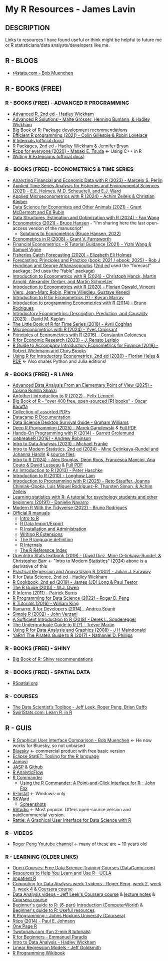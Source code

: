 # My R Resources - James Lavin

## DESCRIPTION

Links to resources I have found useful or think might be helpful to future me or R statisticians/data analysts/developers like me.

## R - BLOGS

* [r4stats.com - Bob Muenchen](https://r4stats.com/)

## R - BOOKS (FREE)

### R - BOOKS (FREE) - ADVANCED R PROGRAMMING

* [Advanced R, 2nd ed - Hadley Wickham](https://adv-r.hadley.nz/)
* [Advanced R Solutions - Malte Grosser, Henning Bumann, & Hadley Wickham](https://advanced-r-solutions.rbind.io/)
* [Big Book of R: Package development recommendations](https://www.bigbookofr.com/chapters/package%20development)
* [Efficient R programming (2021) - Colin Gillespie & Robin Lovelace](https://csgillespie.github.io/efficientR/)
* [R Internals (official docs)](https://cran.r-project.org/doc/manuals/r-release/R-ints.pdf)
* [R Packages, 2nd ed - Hadley Wickham & Jennifer Bryan](https://r-pkgs.org/)
* [Rcpp for everyone (2020) - Masaki E. Tsuda](https://teuder.github.io/rcpp4everyone_en/rcpp4everyone_en.pdf) <- Using C++ in R
* [Writing R Extensions (official docs)](https://cran.r-project.org/doc/manuals/r-release/R-exts.pdf)

### R - BOOKS (FREE) - ECONOMETRICS & TIME SERIES

* [Analyzing Financial and Economic Data with R (2023) - Marcelo S. Perlin](https://msperlin.com/afedr/)
* [Applied Time Series Analysis for Fisheries and Environmental Sciences (2021) - E.E. Holmes, M.D. Scheuerell, and E.J. Ward](https://atsa-es.github.io/atsa-labs/Applied_Time_Series_Analysis.pdf)
* [Applied Microeconometrics with R (2024) - Achim Zeileis & Christian Kleiber](https://discdown.org/microeconometrics/)
* [Data Science for Economists and Other Animals (2021) - Grant McDermott and Ed Rubin](https://grantmcdermott.com/ds4e/)
* [Data Structures, Estimation and Optimization with R (2024) - Fan Wang](https://fanwangecon.github.io/R4Econ/bookdown/Panel-Data-and-Optimization-with-R.pdf)
* [Econometrics (2021) - Bruce Hansen](https://juergenmeinecke.github.io/EMET8014/_downloads/a02e6ab05c5e8d4cad903b9c8fd339cc/Econometrics_by_Bruce_Hansen.pdf) - "I'm sharing here the last open-access version of the manuscript"
  * [Solutions to Econometrics (Bruce Hansen, 2022)](https://github.com/zhizhongpu/solutions_econometrics_hansen)
* [Econometrics in R (2008) - Grant V. Farnsworth](https://cran.r-project.org/doc/contrib/Farnsworth-EconometricsInR.pdf)
* [Financial Econometrics - R Tutorial Guidance (2021) - Yizhi Wang & Samuel Vigne](https://papers.ssrn.com/sol3/papers.cfm?abstract_id=3863563)
* [Fisheries Catch Forecasting (2020) - Elizabeth Eli Holmes](https://fish-forecast.github.io/Fish-Forecast-Bookdown/)
* [Forecasting: Principles and Practice (book: 2021 / ebook: 2025) - Rob J Hyndman and George Athanasopoulos](https://otexts.com/fpp3/) ([2nd ed](https://otexts.com/fpp2/) used the "forecast" package; 3rd uses the "fable" package)
* [Introduction to Econometrics with R (2024) - Christoph Hanck, Martin Arnold, Alexander Gerber, and Martin Schmelzer](https://www.econometrics-with-r.org/ITER.pdf)
* [Introduction to Econometrics with R (2020) - Florian Oswald, Vincent Viers, Jean-Marc Robin, Pierre Villedieu, Gustave Kenedi](https://scpoecon.github.io/ScPoEconometrics/)
* [Introduction to R for Econometrics (?) - Kieran Marray](https://bookdown.org/kieranmarray/intro_to_r_for_econometrics/)
* [Introduction to programming Econometrics with R (2014) - Bruno Rodrigues](http://qe4policy.ec.unipi.it/wp-content/uploads/2015/10/Introduction-to-programming-Econometrics-with-R-Draft.pdf)
* [Introductory Econometrics: Description, Prediction, and Causality (2023) - David M. Kaplan](https://kaplandm.github.io/Kaplan_Intro_Econometrics_text.pdf)
* [The Little Book of R for Time Series (2018) - Avril Coghlan](https://media.readthedocs.org/pdf/a-little-book-of-r-for-time-series/latest/a-little-book-of-r-for-time-series.pdf)
* [Microeconometrics with R (2024) - Yves Croissant](https://ycroissant.github.io/micsr_book/)
* [Principles of Econometrics with R (2016) - Constantin Colonescu](https://bookdown.org/ccolonescu/RPoE4/RPoE.pdf)
* [R for Economic Research (2023) - J. Renato Leripio](https://book.rleripio.com/)
* [R Guide to Accompany Introductory Econometrics for Finance (2019) - Robert Wichmann and Chris Brooks](https://papers.ssrn.com/sol3/papers.cfm?abstract_id=3466882)
* [Using R for Introductory Econometrics, 2nd ed (2020) - Florian Heiss](http://www.urfie.net/) & [PDF](http://www.urfie.net/downloads/PDF/URfIE_web.pdf) <- Also shares Python and Julia editions!

### R - BOOKS (FREE) - R LANG

* [Advanced Data Analysis From an Elementary Point of View (2025) - Cosma Rohilla Shalizi](http://www.stat.cmu.edu/~cshalizi/ADAfaEPoV/ADAfaEPoV.pdf)
* [An(other) introduction to R (2022) - Felix Lennert](https://bookdown.org/f_lennert/introduction-to-r/)
* [Big Book of R - "over 400 free, open-sourced [R] books" - Oscar Baruffa](https://www.bigbookofr.com/)
* [Collection of assorted PDFs](https://cran.r-project.org/doc/contrib/)
* [Datacamp R Documentation](https://www.datacamp.com/doc/r/category/r-documentation)
* [Data Science Desktop Survival Guide - Graham Williams](http://onepager.togaware.com/)
* [Deep R Programming (2025) - Marek Gagolewski](https://deepr.gagolewski.com/) & [Full PDF](https://deepr.gagolewski.com/deepr.pdf)
* [Hands-On Programming with R (2014) - Garrett Grolemund](https://rstudio-education.github.io/hopr/)
* [icebreakeR (2016) - Andrew Robinson](http://cran.r-project.org/doc/contrib/Robinson-icebreaker.pdf)
* [Intro to Data Analysis (2023) - Michael Franke](https://michael-franke.github.io/intro-data-analysis/index.html)
* [Intro to Modern Statistics, 2nd ed (2024) - Mine Çetinkaya-Rundel and Johanna Hardin](https://openintro-ims.netlify.app/) & [source files](https://github.com/openintrostat/ims)
* [Intro to R (2024) - Alex Douglas, Deon Roos, Francesca Mancini, Ana Couto & David Lusseau](https://intro2r.com/) & [Full PDF](https://intro2r.com/Rbook.pdf)
* [An Introduction to R (2013) - Peter Haschke](https://www.sas.rochester.edu/psc/thestarlab/help/rcourse/R-Course.pdf)
* [Introduction to R (2010) - Longhow Lam](http://cran.r-project.org/doc/contrib/Lam-IntroductionToR_LHL.pdf)
* [Introduction to Programming with R (2025) - Reto Stauffer, Joanna Chimiak-Opoka, Luis Miguel Rodríguez-R, Thorsten Simon, & Achim Zeileis](https://discdown.org/rprogramming/index.html)
* [Learning statistics with R: A tutorial for psychology students and other beginners (2019?) - Danielle Navarro](https://learningstatisticswithr.com/)
* [Modern R With the Tidyverse (2022) - Bruno Rodrigues](http://modern-rstats.eu/)
* [Official R manuals](https://cran.r-project.org/manuals.html)
  * [Intro to R](https://cran.r-project.org/doc/manuals/r-release/R-intro.pdf)
  * [R Data Import/Export](https://cran.r-project.org/doc/manuals/r-release/R-data.pdf)
  * [R Installation and Administration](https://cran.r-project.org/doc/manuals/r-release/R-admin.pdf)
  * [Writing R Extensions](https://cran.r-project.org/doc/manuals/r-release/R-exts.pdf)
  * [The R language definition](https://cran.r-project.org/doc/manuals/r-release/R-lang.pdf)
  * [R Internals](https://cran.r-project.org/doc/manuals/r-release/R-ints.pdf)
  * [The R Reference Index](https://cran.r-project.org/doc/manuals/r-release/fullrefman.pdf)
* [OpenIntro Stats textbook (2019) - David Diez, Mine Cetinkaya-Rundel, & Christopher Barr](https://www.openintro.org/book/os/) <- "Intro to Modern Statistics" (2024) above is a derivative of this
* [Practical Regression and Anova Using R (2002) - Julian J. Faraway](http://cran.r-project.org/doc/contrib/Faraway-PRA.pdf)
* [R for Data Science, 2nd ed - Hadley Wickham](https://r4ds.hadley.nz/)
* [R Cookbook, 2nd ed (2019) - James (JD) Long & Paul Teetor](https://rc2e.com/)
* [The R Guide (2010) - W.J. Owen](http://cran.r-project.org/doc/contrib/Owen-TheRGuide.pdf)
* [R Inferno (2011) - Patrick Burns](http://www.burns-stat.com/pages/Tutor/R_inferno.pdf)
* [R Programming for Data Science (2022) - Roger D. Peng](https://bookdown.org/rdpeng/rprogdatascience/)
* [R Tutorials (2016) - William King](http://ww2.coastal.edu/kingw/statistics/R-tutorials/index.html)
* [Ramarro: R for Developers (2014) - Andrea Spanò](http://www.quantide.com/ramarro-r-for-developers/)
* [Simple R (2002) - John Verzani](http://cran.r-project.org/doc/contrib/Verzani-SimpleR.pdf)
* [A Sufficient Introduction to R (2018) - Derek L. Sonderegger](https://dereksonderegger.github.io/570L/A_Sufficient_Introduction_to_R.pdf)
* [The Undergraduate Guide to R (?) - Trevor Martin](https://www.biostat.jhsph.edu/~ajaffe/docs/undergradguidetoR.pdf)
* [Using R for Data Analysis and Graphics (2008) - J H Maindonald](http://cran.r-project.org/doc/contrib/usingR.pdf)
* [YaRrr! The Pirate’s Guide to R (2017) - Nathaniel D. Phillips](https://bookdown.org/ndphillips/YaRrr/YaRrr.pdf)

### R - BOOKS (FREE) - SHINY

* [Big Book of R: Shiny recommendations](https://www.bigbookofr.com/chapters/shiny)

### R - BOOKS (FREE) - SPATIAL DATA

* [RSpatial.org](https://rspatial.org/intr/index.html)

### R - COURSES

* [The Data Scientist’s Toolbox - Jeff Leek, Roger Peng, Brian Caffo](https://www.coursera.org/learn/data-scientists-tools)
* [SwirlStats.com: Learn R, in R](https://swirlstats.com/students.html)

## R - GUIS

* [R Graphical User Interface Comparison - Bob Muenchen](https://r4stats.com/articles/software-reviews/r-gui-comparison/) <- He now works for Bluesky, so not unbiased
* [Bluesky](https://www.blueskystatistics.com/product) <- commercial product with free basic version
* [Eclipse StatET: Tooling for the R language](https://projects.eclipse.org/projects/science.statet)
* [Jamovi](https://www.jamovi.org/)
* [JASP](https://jasp-stats.org/) & [Github](https://github.com/jasp-stats/jasp-desktop)
* [R AnalyticFlow](https://r.analyticflow.com/en/)
* [R Commander](https://www.john-fox.ca/RCommander/installation-notes.html)
  * [Using the R Commander: A Point-and-Click Interface for R - John Fox](https://www.john-fox.ca/RCommander/)
* [R-Instat](https://r-instat.org/) <- Windows-only
* [RKWard](https://rkward.kde.org/)
  * [Screenshots](https://rkward.kde.org/Screenshots.html)
* [RStudio](https://posit.co/products/open-source/rstudio/) <- Most popular. Offers open-source version and paid/commercial version.
* [Rattle: A Graphical User Interface for Data Science with R](http://rattle.togaware.com/)

### R - VIDEOS

* [Roger Peng Youtube channel](https://www.youtube.com/@RogerPeng/playlists) <- many of these are ~ 10 years old

### R - LEARNING (OLDER LINKS)

* [Open Courses: Free Data Science Training Courses (DataCamp.com)](https://www.datacamp.com/community/open-courses)
* [Resources to Help You Learn and Use R - UCLA](http://www.ats.ucla.edu/stat/r/)
* [Impatient R](http://www.burns-stat.com/documents/tutorials/impatient-r/)
* [Computing for Data Analysis week 1 videos - Roger Peng](http://www.youtube.com/playlist?list=PLjTlxb-wKvXNSDfcKPFH2gzHGyjpeCZmJ&feature=view_all), [week 2](http://www.youtube.com/playlist?list=PLjTlxb-wKvXNnjUTX4C8IeIhPBjPkng6B&feature=view_all), [week 3](http://www.youtube.com/playlist?list=PLjTlxb-wKvXOzI2h0F2_rYZHIXz8GWBop&feature=view_all), [week 4](http://www.youtube.com/playlist?list=PLjTlxb-wKvXOdzysAE6qrEBN_aSBC0LZS&feature=view_all) & [Coursera course](https://www.coursera.org/course/compdata)
* [Data Analysis videos - Jeff Leek's Coursera course](http://www.youtube.com/playlist?list=PLXBDYmaCbeL8efhOZS4g9W6Z3m9_hFSnT) & [lecture notes](https://github.com/jtleek/dataanalysis) & [Coursera course](https://www.coursera.org/course/dataanalysis)
* [Beginner's guide to R: (6-part) Introduction (ComputerWorld)](http://www.computerworld.com/s/article/print/9239625/Beginner_s_guide_to_R_Introduction?taxonomyName=Business+Intelligence%2FAnalytics&taxonomyId=9) & [Beginner's guide to R: Useful resources](http://www.computerworld.com/s/article/print/9239799/Beginner_s_guide_to_R_Useful_resources?taxonomyName=Business+Intelligence%2FAnalytics&taxonomyId=9)
* [R Programming - Johns Hopkins University (Coursera)](https://www.coursera.org/learn/r-programming)
* [Rtips (2014) - Paul E. Johnson](http://pj.freefaculty.org/R/Rtips.html)
* [One Page R](http://onepager.togaware.com/)
* [Twotorials.com (fun 2-min R tutorials)](http://www.twotorials.com/)
* [R for Beginners - Emmanuel Paradis](http://cran.r-project.org/doc/contrib/Paradis-rdebuts_en.pdf)
* [Intro to Data Analysis - Hadley Wickham](http://stat405.had.co.nz/)
* [Linear Regression Models - Jeff Goldsmith](http://jeffgoldsmith.com/p8111.html)
* [R Programming Wikibook](http://en.wikibooks.org/wiki/R_Programming)
